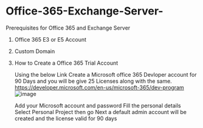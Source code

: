 # Office-365-Exchange-Server-





Prerequisites for Office 365 and Exchange Server
  1. Office 365 E3 or E5 Account
  2. Custom Domain 
  
 1. How to Create a Office 365 Trial Account
     
     Using the below Link Create a Microsoft office 365 Devloper account for 90 Days
     and you will be give 25 Licenses along with the same.
    https://developer.microsoft.com/en-us/microsoft-365/dev-program
    ![image](https://user-images.githubusercontent.com/66707747/215747946-11e51865-34c6-4bfc-9760-cd9189b247ec.png)


     Add your Microsoft account and password 
		 Fill the personal details
		 Select Personal Project then go Next 
		 a default admin account will be created and the license valid for 90 days
		 

